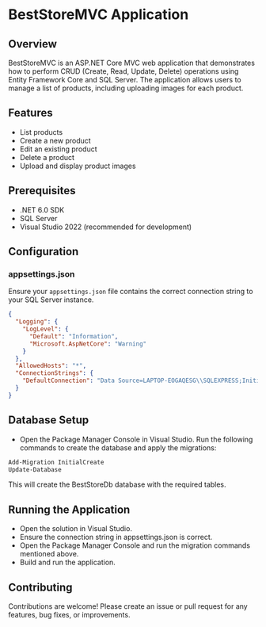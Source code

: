 # BestStoreMVC Application

## Overview
BestStoreMVC is an ASP.NET Core MVC web application that demonstrates how to perform CRUD (Create, Read, Update, Delete) operations using Entity Framework Core and SQL Server. The application allows users to manage a list of products, including uploading images for each product.

## Features
- List products
- Create a new product
- Edit an existing product
- Delete a product
- Upload and display product images

## Prerequisites
- .NET 6.0 SDK
- SQL Server
- Visual Studio 2022 (recommended for development)

## Configuration
### appsettings.json
Ensure your `appsettings.json` file contains the correct connection string to your SQL Server instance.

```json
{
  "Logging": {
    "LogLevel": {
      "Default": "Information",
      "Microsoft.AspNetCore": "Warning"
    }
  },
  "AllowedHosts": "*",
  "ConnectionStrings": {
    "DefaultConnection": "Data Source=LAPTOP-EOGAQESG\\SQLEXPRESS;Initial Catalog=BestStoreDb;Integrated Security=True;Trust Server Certificate=True"
  }
}
```
## Database Setup
- Open the Package Manager Console in Visual Studio. Run the following commands to create the database and apply the migrations:

```powershell
Add-Migration InitialCreate
Update-Database
```
This will create the BestStoreDb database with the required tables.

## Running the Application
- Open the solution in Visual Studio.
- Ensure the connection string in appsettings.json is correct.
- Open the Package Manager Console and run the migration commands mentioned above.
- Build and run the application.

## Contributing
Contributions are welcome! Please create an issue or pull request for any features, bug fixes, or improvements.
